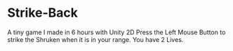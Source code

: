 # Strike-Back
A tiny game I made in 6 hours with Unity 2D
Press the Left Mouse Button to strike the Shruken when it is in your range.
You have 2 Lives.
